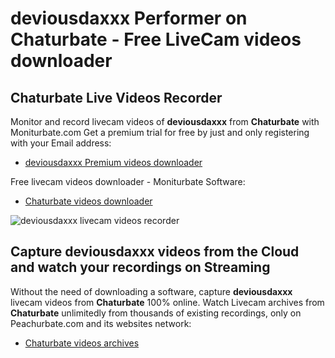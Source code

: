 # deviousdaxxx Performer on Chaturbate - Free LiveCam videos downloader

## Chaturbate Live Videos Recorder

Monitor and record livecam videos of **deviousdaxxx** from **Chaturbate** with Moniturbate.com
Get a premium trial for free by just and only registering with your Email address:
* [deviousdaxxx Premium videos downloader](https://moniturbate.com/request-demo-licence-key.html)

Free livecam videos downloader - Moniturbate Software:
* [Chaturbate videos downloader](https://moniturbate.com/moniturbate-download-software.html)

![deviousdaxxx livecam videos recorder](https://peachurnet.com/templates/moniturbate-software.png)


## Capture deviousdaxxx videos from the Cloud and watch your recordings on Streaming

Without the need of downloading a software, capture **deviousdaxxx** livecam videos from **Chaturbate** 100% online.
Watch Livecam archives from **Chaturbate** unlimitedly from thousands of existing recordings, only on Peachurbate.com and its websites network:
* [Chaturbate videos archives](https://peachurnet.com/)